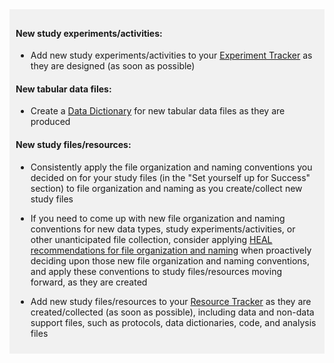 <div markdown="1" style="background-color:rgba(0, 0, 0, 0.0470588); text-align:left; vertical-align: top; padding:10px 10px; margin-bottom: 10px;">

#### New study experiments/activities:
* Add new study experiments/activities to your [Experiment Tracker](../../terms/index.md#experiment-tracker) as they are designed (as soon as possible)
#### New tabular data files:
* Create a [Data Dictionary](../../terms/index.md#data-dictionary) for new tabular data files as they are produced
#### New study files/resources: 
* Consistently apply the file organization and naming conventions you decided on for your study files (in the "Set yourself up for Success" section) to file organization and naming as you create/collect new study files
* If you need to come up with new file organization and naming conventions for new data types, study experiments/activities, or other unanticipated file collection, consider applying [HEAL recommendations for file organization and naming](../../file-o-and-n/index.md) when proactively deciding upon those new file organization and naming conventions, and apply these conventions to study files/resources moving forward, as they are created
* Add new study files/resources to your [Resource Tracker](../../terms/index.md#resource-tracker) as they are created/collected (as soon as possible), including data and non-data support files, such as protocols, data dictionaries, code, and analysis files

  </div>